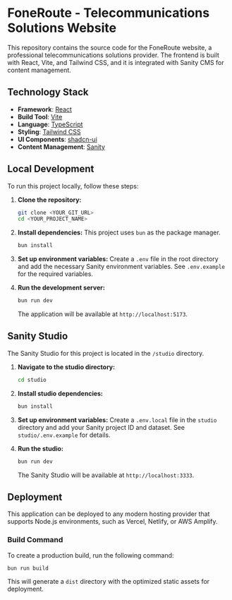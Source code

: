 # FoneRoute - Telecommunications Solutions Website

This repository contains the source code for the FoneRoute website, a professional telecommunications solutions provider. The frontend is built with React, Vite, and Tailwind CSS, and it is integrated with Sanity CMS for content management.

## Technology Stack

- **Framework**: [React](https://reactjs.org/)
- **Build Tool**: [Vite](https://vitejs.dev/)
- **Language**: [TypeScript](https://www.typescriptlang.org/)
- **Styling**: [Tailwind CSS](https://tailwindcss.com/)
- **UI Components**: [shadcn-ui](https://shadcn.com/ui)
- **Content Management**: [Sanity](https://www.sanity.io/)

## Local Development

To run this project locally, follow these steps:

1.  **Clone the repository:**
    ```sh
    git clone <YOUR_GIT_URL>
    cd <YOUR_PROJECT_NAME>
    ```

2.  **Install dependencies:**
    This project uses `bun` as the package manager.
    ```sh
    bun install
    ```

3.  **Set up environment variables:**
    Create a `.env` file in the root directory and add the necessary Sanity environment variables. See `.env.example` for the required variables.

4.  **Run the development server:**
    ```sh
    bun run dev
    ```
    The application will be available at `http://localhost:5173`.

## Sanity Studio

The Sanity Studio for this project is located in the `/studio` directory.

1.  **Navigate to the studio directory:**
    ```sh
    cd studio
    ```

2.  **Install studio dependencies:**
    ```sh
    bun install
    ```

3.  **Set up environment variables:**
    Create a `.env.local` file in the `studio` directory and add your Sanity project ID and dataset. See `studio/.env.example` for details.

4.  **Run the studio:**
    ```sh
    bun run dev
    ```
    The Sanity Studio will be available at `http://localhost:3333`.

## Deployment

This application can be deployed to any modern hosting provider that supports Node.js environments, such as Vercel, Netlify, or AWS Amplify.

### Build Command

To create a production build, run the following command:

```sh
bun run build
```

This will generate a `dist` directory with the optimized static assets for deployment.